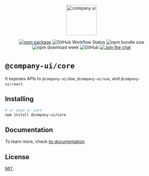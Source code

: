 <p align="center">
  <a href="https://company-ui.github.io/company-ui/" target="_blank" rel="noopener noreferrer">
    <img height="100" src="https://company-ui.github.io/company-ui/full-logo.png" alt="company ui">
  </a>
</p>
<p align="center">
  <a href="https://npmjs.com/package/@company-ui/core"><img src="https://badgen.net/npm/v/@company-ui/core" alt="npm package"></a>
  <img alt="GitHub Workflow Status" src="https://img.shields.io/github/actions/workflow/status/company-ui/company-ui/deploy.yml?branch=main">
  <img alt="npm bundle size" src="https://img.shields.io/bundlephobia/minzip/@company-ui/core">
  <img alt="npm download week" src="https://img.shields.io/npm/dw/@company-ui/core">
  <img alt="GitHub" src="https://img.shields.io/github/license/company-ui/company-ui">
  <a href="https://discord.gg/RsKkwNYp"><img src="https://img.shields.io/discord/1143015541175496777" alt="Join the chat"></a>
</p>

# `@company-ui/core`

It exposes APIs to `@company-ui/dom`, `@company-ui/vue`, and `@company-ui/react`.

## Installing

```bash
# or pnpm or yarn
npm install @company-ui/core
```

## Documentation

To learn more, check [its documentation](https://company-ui.github.io/company-ui/).

## License

[MIT](LICENSE).
